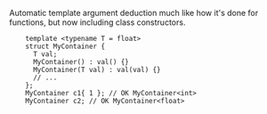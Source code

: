Automatic template argument deduction much like how it's done for functions, but now including class constructors.

        template <typename T = float>
        struct MyContainer {
          T val;
          MyContainer() : val() {}
          MyContainer(T val) : val(val) {}
          // ...
        };
        MyContainer c1{ 1 }; // OK MyContainer<int>
        MyContainer c2; // OK MyContainer<float>
